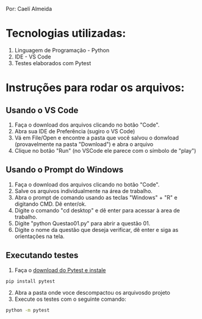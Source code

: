 Por: Caelí Almeida

# Tecnologias utilizadas:
01. Linguagem de Programação - Python
02. IDE - VS Code
03. Testes elaborados com Pytest

# Instruções para rodar os arquivos:

## Usando o VS Code

1. Faça o download dos arquivos clicando no botão "Code".
1. Abra sua IDE de Preferência (sugiro o VS Code)
1. Vá em File/Open e encontre a pasta que você salvou o donwload (provavelmente na pasta "Download") e abra o arquivo
1. Clique no botão "Run" (no VSCode ele parece com o símbolo de "play")

## Usando o Prompt do Windows

1. Faça o download dos arquivos clicando no botão "Code".
1. Salve os arquivos individualmente na área de trabalho.
1. Abra o prompt de comando usando as teclas "Windows" + "R" e digitando CMD. Dê enter/ok.
1. Digite o comando "cd desktop" e dê enter para acessar à area de trabalho.
1. Digite "python Questao01.py" para abrir a questão 01.
1. Digite o nome da questão que deseja verificar, dê enter e siga as orientações na tela.

## Executando testes

1. Faça o [download do Pytest e instale](https://pypi.org/project/pytest/)
```bash
pip install pytest
```
2. Abra a pasta onde voce descompactou os arquivosdo projeto
3. Execute os testes com o seguinte comando:
```bash
python -m pytest
```
